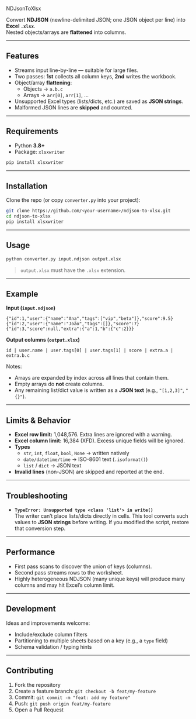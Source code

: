  NDJsonToXlsx

Convert **NDJSON** (newline-delimited JSON; one JSON object per line) into **Excel `.xlsx`**.  
Nested objects/arrays are **flattened** into columns.

---

## Features
- Streams input line-by-line — suitable for large files.
- Two passes: **1st** collects all column keys, **2nd** writes the workbook.
- Object/array **flattening**:
  - Objects → `a.b.c`
  - Arrays → `arr[0]`, `arr[1]`, …
- Unsupported Excel types (lists/dicts, etc.) are saved as **JSON strings**.
- Malformed JSON lines are **skipped** and counted.

---

## Requirements
- Python **3.8+**
- Package: `xlsxwriter`

```bash
pip install xlsxwriter
```

---

## Installation
Clone the repo (or copy `converter.py` into your project):

```bash
git clone https://github.com/<your-username>/ndjson-to-xlsx.git
cd ndjson-to-xlsx
pip install xlsxwriter
```

---

## Usage

```bash
python converter.py input.ndjson output.xlsx
```

> `output.xlsx` must have the `.xlsx` extension.

---

## Example

**Input (`input.ndjson`)**
```ndjson
{"id":1,"user":{"name":"Ana","tags":["vip","beta"]},"score":9.5}
{"id":2,"user":{"name":"João","tags":[]},"score":7}
{"id":3,"score":null,"extra":{"a":1,"b":{"c":2}}}
```

**Output columns (`output.xlsx`)**
```
id | user.name | user.tags[0] | user.tags[1] | score | extra.a | extra.b.c
```

Notes:
- Arrays are expanded by index across all lines that contain them.
- Empty arrays do **not** create columns.
- Any remaining list/dict value is written as a **JSON text** (e.g., `"[1,2,3]"`, `"{}"`).

---

## Limits & Behavior
- **Excel row limit:** 1,048,576. Extra lines are ignored with a warning.
- **Excel column limit:** 16,384 (XFD). Excess unique fields will be ignored.
- **Types**
  - `str`, `int`, `float`, `bool`, `None` → written natively
  - `date/datetime/time` → ISO-8601 text (`.isoformat()`)
  - `list` / `dict` → JSON text
- **Invalid lines** (non-JSON) are skipped and reported at the end.

---

## Troubleshooting
- **`TypeError: Unsupported type <class 'list'> in write()`**  
  The writer can’t place lists/dicts directly in cells. This tool converts such values to **JSON strings** before writing. If you modified the script, restore that conversion step.

---

## Performance
- First pass scans to discover the union of keys (columns).
- Second pass streams rows to the worksheet.
- Highly heterogeneous NDJSON (many unique keys) will produce many columns and may hit Excel’s column limit.

---

## Development
Ideas and improvements welcome:
- Include/exclude column filters
- Partitioning to multiple sheets based on a key (e.g., a `type` field)
- Schema validation / typing hints

---

## Contributing
1. Fork the repository  
2. Create a feature branch: `git checkout -b feat/my-feature`  
3. Commit: `git commit -m "feat: add my feature"`  
4. Push: `git push origin feat/my-feature`  
5. Open a Pull Request